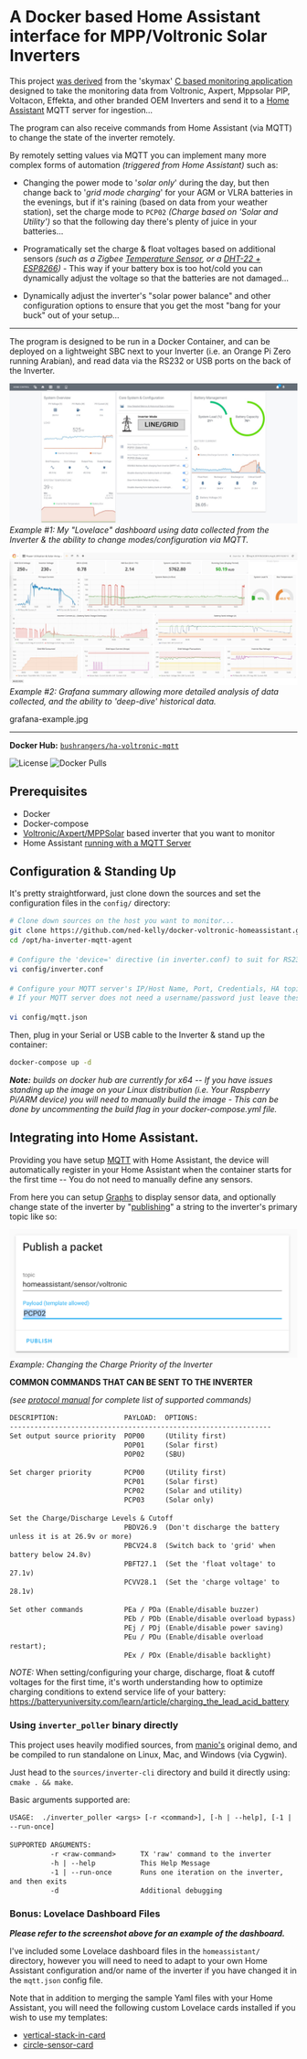 # A Docker based Home Assistant interface for MPP/Voltronic Solar Inverters 

This project [was derived](https://github.com/manio/skymax-demo) from the 'skymax' [C based monitoring application](https://skyboo.net/2017/03/monitoring-voltronic-power-axpert-mex-inverter-under-linux/) designed to take the monitoring data from Voltronic, Axpert, Mppsolar PIP, Voltacon, Effekta, and other branded OEM Inverters and send it to a [Home Assistant](https://www.home-assistant.io/) MQTT server for ingestion...

The program can also receive commands from Home Assistant (via MQTT) to change the state of the inverter remotely.

By remotely setting values via MQTT you can implement many more complex forms of automation _(triggered from Home Assistant)_ such as:

 - Changing the power mode to '_solar only_' during the day, but then change back to '_grid mode charging_' for your AGM or VLRA batteries in the evenings, but if it's raining (based on data from your weather station), set the charge mode to `PCP02` _(Charge based on 'Solar and Utility')_ so that the following day there's plenty of juice in your batteries...

 - Programatically set the charge & float voltages based on additional sensors _(such as a Zigbee [Temperature Sensor](https://www.zigbee2mqtt.io/devices/WSDCGQ11LM.html), or a [DHT-22 + ESP8266](https://github.com/bastianraschke/dht-sensor-esp8266-homeassistant))_ - This way if your battery box is too hot/cold you can dynamically adjust the voltage so that the batteries are not damaged...

 - Dynamically adjust the inverter's "solar power balance" and other configuration options to ensure that you get the most "bang for your buck" out of your setup... 

--------------------------------------------------

The program is designed to be run in a Docker Container, and can be deployed on a lightweight SBC next to your Inverter (i.e. an Orange Pi Zero running Arabian), and read data via the RS232 or USB ports on the back of the Inverter.

![Example Lovelace Dashboard](images/lovelace-dashboard.jpg "Example Lovelace Dashboard")
_Example #1: My "Lovelace" dashboard using data collected from the Inverter & the ability to change modes/configuration via MQTT._

![Example Lovelace Dashboard](images/grafana-example.jpg "Example Grafana Dashboard")
_Example #2: Grafana summary allowing more detailed analysis of data collected, and the ability to 'deep-dive' historical data._


grafana-example.jpg

----

**Docker Hub:** [`bushrangers/ha-voltronic-mqtt`](https://hub.docker.com/r/bushrangers/ha-voltronic-mqtt/)

![License](https://img.shields.io/github/license/ned-kelly/docker-voltronic-homeassistant.svg) ![Docker Pulls](https://img.shields.io/docker/pulls/bushrangers/ha-voltronic-mqtt.png)

## Prerequisites

- Docker
- Docker-compose
- [Voltronic/Axpert/MPPSolar](https://www.ebay.com.au/sch/i.html?_from=R40&_trksid=p2334524.m570.l1313.TR11.TRC1.A0.H0.Xaxpert+inverter.TRS0&_nkw=axpert+inverter&_sacat=0&LH_TitleDesc=0&LH_PrefLoc=2&_osacat=0&_odkw=solar+inverter&LH_TitleDesc=0) based inverter that you want to monitor
- Home Assistant [running with a MQTT Server](https://www.home-assistant.io/components/mqtt/)


## Configuration & Standing Up

It's pretty straightforward, just clone down the sources and set the configuration files in the `config/` directory:

```bash
# Clone down sources on the host you want to monitor...
git clone https://github.com/ned-kelly/docker-voltronic-homeassistant.git /opt/ha-inverter-mqtt-agent
cd /opt/ha-inverter-mqtt-agent

# Configure the 'device=' directive (in inverter.conf) to suit for RS232 or USB.. 
vi config/inverter.conf

# Configure your MQTT server's IP/Host Name, Port, Credentials, HA topic, and name of the Inverter that you want displayed in Home Assistant...
# If your MQTT server does not need a username/password just leave these values empty.

vi config/mqtt.json
```

Then, plug in your Serial or USB cable to the Inverter & stand up the container:

```bash
docker-compose up -d

```

_**Note:** builds on docker hub are currently for x64 -- If you have issues standing up the image on your Linux distribution (i.e. Your Raspberry Pi/ARM device) you will need to manually build the image - This can be done by uncommenting the build flag in your docker-compose.yml file._

## Integrating into Home Assistant.

Providing you have setup [MQTT](https://www.home-assistant.io/components/mqtt/) with Home Assistant, the device will automatically register in your Home Assistant when the container starts for the first time -- You do not need to manually define any sensors.

From here you can setup [Graphs](https://www.home-assistant.io/lovelace/history-graph/) to display sensor data, and optionally change state of the inverter by "[publishing](https://www.home-assistant.io/docs/mqtt/service/)" a string to the inverter's primary topic like so:

![Example, Changing the Charge Priority](images/mqtt-publish-packet.png "Example, Changing the Charge Priority")
_Example: Changing the Charge Priority of the Inverter_

**COMMON COMMANDS THAT CAN BE SENT TO THE INVERTER**

_(see [protocol manual](http://forums.aeva.asn.au/uploads/293/HS_MS_MSX_RS232_Protocol_20140822_after_current_upgrade.pdf) for complete list of supported commands)_



```
DESCRIPTION:                PAYLOAD:  OPTIONS:
----------------------------------------------------------------
Set output source priority  POP00     (Utility first)
                            POP01     (Solar first)
                            POP02     (SBU)

Set charger priority        PCP00     (Utility first)
                            PCP01     (Solar first)
                            PCP02     (Solar and utility)
                            PCP03     (Solar only)

Set the Charge/Discharge Levels & Cutoff
                            PBDV26.9  (Don't discharge the battery unless it is at 26.9v or more)
                            PBCV24.8  (Switch back to 'grid' when battery below 24.8v)
                            PBFT27.1  (Set the 'float voltage' to 27.1v)
                            PCVV28.1  (Set the 'charge voltage' to 28.1v)

Set other commands          PEa / PDa (Enable/disable buzzer)
                            PEb / PDb (Enable/disable overload bypass)
                            PEj / PDj (Enable/disable power saving)
                            PEu / PDu (Enable/disable overload restart);
                            PEx / PDx (Enable/disable backlight)
```

*NOTE:* When setting/configuring your charge, discharge, float & cutoff voltages for the first time, it's worth  understanding how to optimize charging conditions to extend service life of your battery: https://batteryuniversity.com/learn/article/charging_the_lead_acid_battery


### Using `inverter_poller` binary directly

This project uses heavily modified sources, from [manio's](https://github.com/manio/skymax-demo) original demo, and be compiled to run standalone on Linux, Mac, and Windows (via Cygwin).

Just head to the `sources/inverter-cli` directory and build it directly using: `cmake . && make`.

Basic arguments supported are:

```
USAGE:  ./inverter_poller <args> [-r <command>], [-h | --help], [-1 | --run-once]

SUPPORTED ARGUMENTS:
          -r <raw-command>      TX 'raw' command to the inverter
          -h | --help           This Help Message
          -1 | --run-once       Runs one iteration on the inverter, and then exits
          -d                    Additional debugging

```

### Bonus: Lovelace Dashboard Files

_**Please refer to the screenshot above for an example of the dashboard.**_

I've included some Lovelace dashboard files in the `homeassistant/` directory, however you will need to need to adapt to your own Home Assistant configuration and/or name of the inverter if you have changed it in the `mqtt.json` config file.

Note that in addition to merging the sample Yaml files with your Home Assistant, you will need the following custom Lovelace cards installed if you wish to use my templates:

 - [vertical-stack-in-card](https://github.com/custom-cards/vertical-stack-in-card)
 - [circle-sensor-card](https://github.com/custom-cards/circle-sensor-card)
